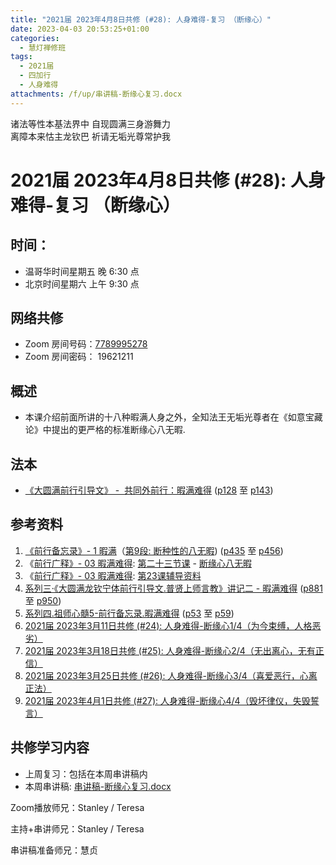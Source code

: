 ```yaml
---
title: "2021届 2023年4月8日共修 (#28): 人身难得-复习 （断缘心）"
date: 2023-04-03 20:53:25+01:00
categories:
  - 慧灯禅修班
tags:
  - 2021届
  - 四加行
  - 人身难得
attachments: /f/up/串讲稿-断缘心复习.docx
---
```

<!--StartFragment-->

诸法等性本基法界中 自现圆满三身游舞力\
离障本来怙主龙钦巴 祈请无垢光尊常护我

<!--EndFragment-->

<!--StartFragment-->

# 2021届 2023年4月8日共修 (#28): 人身难得-复习 （断缘心）

## 时间：

* 温哥华时间星期五 晚 6:30 点
* 北京时间星期六 上午 9:30 点

## 网络共修

* Zoom 房间号码：[7789995278](https://us02web.zoom.us/j/7789995278?pwd=VjZmbWJFY2k2K0E5RVB2cTNIQmhqUT09)
* Zoom 房间密码： 19621211

## 概述

* 本课介绍前面所讲的十八种暇满人身之外，全知法王无垢光尊者在《如意宝藏论》中提出的更严格的标准断缘心八无暇.

## 法本

* [《](https://huidengchanxiu.net/refs/qxgs/qxgs-03xm)[大圆满前行引导文》 -  共同外前行：暇满难得](https://huidengchanxiu.net/books/dymqx/#%E4%B8%80%E6%9A%87%E6%BB%A1%E9%9A%BE%E5%BE%97) ([p128](https://huidengchanxiu.net/books/dymqx/#p128) 至 [p143](https://huidengchanxiu.net/books/dymqx/#p143))

## 参考资料

1. [《前行备忘录》- 1 暇满](https://huidengchanxiu.net/refs/qxbwl/qxxl4-01xm)（[第9段: 断种性的八无暇](https://huidengchanxiu.net/refs/qxbwl/qxxl4-01xm/#%E6%96%AD%E7%A7%8D%E6%80%A7%E7%9A%84%E5%85%AB%E6%97%A0%E6%9A%87)) ([p435](https://huidengchanxiu.net/refs/qxbwl/qxxl4-01xm/#p435) 至 [p456](https://huidengchanxiu.net/refs/qxbwl/qxxl4-01xm/#p456))
2. 《[前行广释》- 03 暇满难得](https://huidengchanxiu.net/refs/qxgs/qxgs-03xm): [第二十三节课](https://huidengchanxiu.net/refs/qxgs/qxgs-03xm/#%E7%AC%AC%E4%BA%8C%E5%8D%81%E4%B8%89%E8%8A%82%E8%AF%BE) - [断缘心八无暇](https://huidengchanxiu.net/refs/qxgs/qxgs-03xm/#%E4%BA%8C%E6%96%AD%E7%BC%98%E5%BF%83%E5%85%AB%E6%97%A0%E6%9A%87)
3. 《[前行广释》- 03 暇满难得](https://huidengchanxiu.net/refs/qxgs/fudao/qxgsfd-03xm): [第23课辅导资料](https://huidengchanxiu.net/refs/qxgs/fudao/qxgsfd-03xm/#%E5%89%8D%E8%A1%8C%E5%B9%BF%E9%87%8A%E7%AC%AC23%E8%AF%BE%E8%BE%85%E5%AF%BC%E8%B5%84%E6%96%99)
4. [系列三·《大圆满龙钦宁体前行引导文.普贤上师言教》讲记二 - 暇满难得](https://huidengchanxiu.net/refs/xmfw/s3-ydw2-xmnd) ([p881](https://huidengchanxiu.net/refs/xmfw/s3-ydw2-xmnd/#p881) 至 [p950](https://huidengchanxiu.net/refs/xmfw/s3-ydw2-xmnd/#p950))
5. [系列四.祖师心髓5-前行备忘录.暇满难得](https://huidengchanxiu.net/refs/xmfw/s4-zsxs5-qxbwl-xmnd) ([p53](https://huidengchanxiu.net/refs/xmfw/s4-zsxs5-qxbwl-xmnd/#p53) 至 [p59](https://huidengchanxiu.net/refs/xmfw/s4-zsxs5-qxbwl-xmnd/#p59))
6. [2021届 2023年3月11日共修 (#24): 人身难得-断缘心1/4（为今束缚，人格恶劣）](https://www.huidengvan.com/posts/2023-03-06-2021%E5%B1%8A-2023%E5%B9%B43%E6%9C%8811%E6%97%A5%E5%85%B1%E4%BF%AE-24-%E4%BA%BA%E8%BA%AB%E9%9A%BE%E5%BE%97-%E6%96%AD%E7%BC%98%E5%BF%831-4%E4%B8%BA%E4%BB%8A%E6%9D%9F%E7%BC%9A%E4%BA%BA%E6%A0%BC%E6%81%B6%E5%8A%A3/)
7. [2021届 2023年3月18日共修 (#25): 人身难得-断缘心2/4（无出离心，无有正信）](https://www.huidengvan.com/posts/2023-03-11-2021%E5%B1%8A-2023%E5%B9%B43%E6%9C%8818%E6%97%A5%E5%85%B1%E4%BF%AE-25-%E4%BA%BA%E8%BA%AB%E9%9A%BE%E5%BE%97-%E6%96%AD%E7%BC%98%E5%BF%832-4%E6%97%A0%E5%87%BA%E7%A6%BB%E5%BF%83%E6%97%A0%E6%9C%89%E6%AD%A3%E4%BF%A1/)
8. [2021届 2023年3月25日共修 (#26): 人身难得-断缘心3/4（喜爱恶行，心离正法）](https://www.huidengvan.com/posts/2023-03-20-2021%E5%B1%8A-2023%E5%B9%B43%E6%9C%8825%E6%97%A5%E5%85%B1%E4%BF%AE-26-%E4%BA%BA%E8%BA%AB%E9%9A%BE%E5%BE%97-%E6%96%AD%E7%BC%98%E5%BF%833-4%E5%96%9C%E7%88%B1%E6%81%B6%E8%A1%8C%E5%BF%83%E7%A6%BB%E6%AD%A3%E6%B3%95/)
9. [2021届 2023年4月1日共修 (#27): 人身难得-断缘心4/4（毁坏律仪，失毁誓言）](https://www.huidengvan.com/posts/2023-03-29-2021%E5%B1%8A-2023%E5%B9%B44%E6%9C%881%E6%97%A5%E5%85%B1%E4%BF%AE-27-%E4%BA%BA%E8%BA%AB%E9%9A%BE%E5%BE%97-%E6%96%AD%E7%BC%98%E5%BF%834-4%E6%AF%81%E5%9D%8F%E5%BE%8B%E4%BB%AA%E5%A4%B1%E6%AF%81%E8%AA%93%E8%A8%80/)

## **共修学习内容**

* 上周复习：包括在本周串讲稿内
* 本周串讲稿: [串讲稿-断缘心复习.docx](/f/up/串讲稿-断缘心复习.docx)

Zoom播放师兄：Stanley / Teresa

主持+串讲师兄：Stanley / Teresa

串讲稿准备师兄：慧贞

<!--EndFragment-->